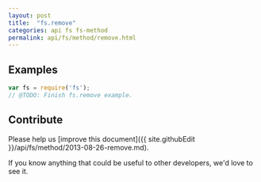 ```yaml
---
layout: post
title:  "fs.remove"
categories: api fs fs-method
permalink: api/fs/method/remove.html
---
```


## Examples

```javascript
var fs = require('fs');
// @TODO: Finish fs.remove example.
```

## Contribute

Please help us [improve this document]({{ site.githubEdit }}/api/fs/method/2013-08-26-remove.md).

If you know anything that could be useful to other developers, we'd love to see it.



